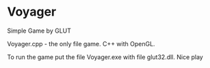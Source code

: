 Voyager
=======

Simple Game by GLUT


Voyager.cpp - the only file game. C++ with OpenGL.

To run the game put the file Voyager.exe with file glut32.dll. Nice play
